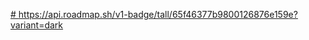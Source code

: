 [#
](https://api.roadmap.sh/v1-badge/tall/65f46377b9800126876e159e?variant=dark)https://api.roadmap.sh/v1-badge/tall/65f46377b9800126876e159e?variant=dark
